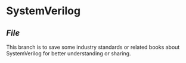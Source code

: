 # **SystemVerilog**
## *File*
This branch is to save some industry standards or related books about SystemVerilog for better understanding or sharing.

